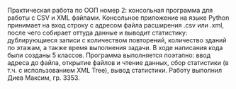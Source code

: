 Практическая работа по ООП номер 2: консольная программа для работы с CSV и XML файлами.
Консольное приложение на языке Python принимает на вход строку с адресом файла расширения .csv или .xml, после чего собирает оттуда данные и выводит статистику: дублирующиеся записи с количеством повторений, количество зданий по этажам, а также время выполнения задачи.
В ходе написания кода были созданы 5 классов. Программа выполняется поэтапно: ввод адреса до файла, открытие файлов и чтение данных, сбор статистики (в т.ч. с использованием XML Tree), вывод статистики. Работу выполнил Диев Максим, гр. 3353.
